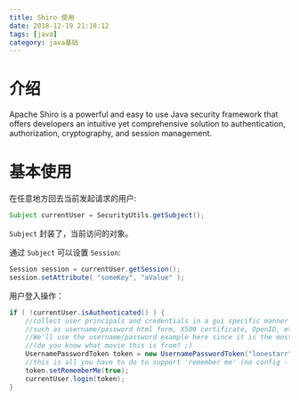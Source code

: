 ```yaml
---
title: Shiro 使用
date: 2018-12-19 21:18:12
tags: [java]
category: java基础
---
```




# 介绍 

Apache Shiro is a powerful and easy to use Java security framework that offers developers an intuitive yet comprehensive solution to authentication, authorization, cryptography, and session management.


# 基本使用

在任意地方回去当前发起请求的用户:

```java
Subject currentUser = SecurityUtils.getSubject();
```

`Subject` 封装了，当前访问的对象。

通过 `Subject` 可以设置 `Session`:

```java
Session session = currentUser.getSession();
session.setAttribute( "someKey", "aValue" );
```

用户登入操作：

```java
if ( !currentUser.isAuthenticated() ) {
    //collect user principals and credentials in a gui specific manner
    //such as username/password html form, X509 certificate, OpenID, etc.
    //We'll use the username/password example here since it is the most common.
    //(do you know what movie this is from? ;)
    UsernamePasswordToken token = new UsernamePasswordToken("lonestarr", "vespa");
    //this is all you have to do to support 'remember me' (no config - built in!):
    token.setRememberMe(true);
    currentUser.login(token);
}
```














